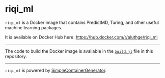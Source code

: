 # riqi_ml

`riqi_ml` is a Docker image that contains PredictMD, Turing, and other useful machine learning packages.

It is available on Docker Hub here: https://hub.docker.com/r/aluthge/riqi_ml

---

The code to build the Docker image is available in the [`build.jl`](build.jl) file in this repository.

---

`riqi_ml` is powered by [SimpleContainerGenerator](https://github.com/bcbi/SimpleContainerGenerator.jl).
